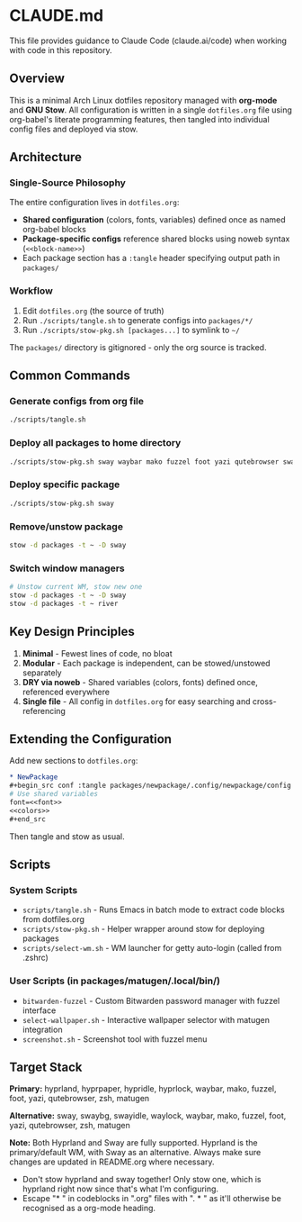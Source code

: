 # CLAUDE.md

This file provides guidance to Claude Code (claude.ai/code) when working with code in this repository.

## Overview

This is a minimal Arch Linux dotfiles repository managed with **org-mode** and **GNU Stow**. All configuration is written in a single `dotfiles.org` file using org-babel's literate programming features, then tangled into individual config files and deployed via stow.

## Architecture

### Single-Source Philosophy

The entire configuration lives in `dotfiles.org`:
- **Shared configuration** (colors, fonts, variables) defined once as named org-babel blocks
- **Package-specific configs** reference shared blocks using noweb syntax (`<<block-name>>`)
- Each package section has a `:tangle` header specifying output path in `packages/`

### Workflow

1. Edit `dotfiles.org` (the source of truth)
2. Run `./scripts/tangle.sh` to generate configs into `packages/*/`
3. Run `./scripts/stow-pkg.sh [packages...]` to symlink to `~/`

The `packages/` directory is gitignored - only the org source is tracked.

## Common Commands

### Generate configs from org file
```sh
./scripts/tangle.sh
```

### Deploy all packages to home directory
```sh
./scripts/stow-pkg.sh sway waybar mako fuzzel foot yazi qutebrowser swaylock swayidle zsh matugen
```

### Deploy specific package
```sh
./scripts/stow-pkg.sh sway
```

### Remove/unstow package
```sh
stow -d packages -t ~ -D sway
```

### Switch window managers
```sh
# Unstow current WM, stow new one
stow -d packages -t ~ -D sway
stow -d packages -t ~ river
```

## Key Design Principles

1. **Minimal** - Fewest lines of code, no bloat
2. **Modular** - Each package is independent, can be stowed/unstowed separately
3. **DRY via noweb** - Shared variables (colors, fonts) defined once, referenced everywhere
4. **Single file** - All config in `dotfiles.org` for easy searching and cross-referencing

## Extending the Configuration

Add new sections to `dotfiles.org`:

```org
* NewPackage
#+begin_src conf :tangle packages/newpackage/.config/newpackage/config
# Use shared variables
font=<<font>>
<<colors>>
#+end_src
```

Then tangle and stow as usual.

## Scripts

### System Scripts
- `scripts/tangle.sh` - Runs Emacs in batch mode to extract code blocks from dotfiles.org
- `scripts/stow-pkg.sh` - Helper wrapper around stow for deploying packages
- `scripts/select-wm.sh` - WM launcher for getty auto-login (called from .zshrc)

### User Scripts (in packages/matugen/.local/bin/)
- `bitwarden-fuzzel` - Custom Bitwarden password manager with fuzzel interface
- `select-wallpaper.sh` - Interactive wallpaper selector with matugen integration
- `screenshot.sh` - Screenshot tool with fuzzel menu

## Target Stack

**Primary:** hyprland, hyprpaper, hypridle, hyprlock, waybar, mako, fuzzel, foot, yazi, qutebrowser, zsh, matugen

**Alternative:** sway, swaybg, swayidle, waylock, waybar, mako, fuzzel, foot, yazi, qutebrowser, zsh, matugen

**Note:** Both Hyprland and Sway are fully supported. Hyprland is the primary/default WM, with Sway as an alternative. Always make sure changes are updated in README.org where necessary.
- Don't stow hyprland and sway together! Only stow one, which is hyprland right now since that's what I'm configuring.
- Escape "* " in codeblocks in ".org" files with ". * " as it'll otherwise be recognised as a org-mode heading.